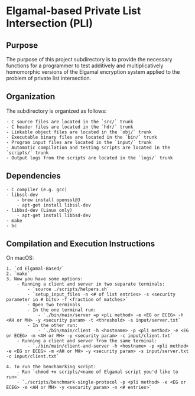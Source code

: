 # Elgamal-based Private List Intersection (PLI)

## Purpose

The purpose of this project subdirectory is to provide the necessary functions for a programmer
to test additively and multiplicatively homomorphic versions of the Elgamal encryption system
applied to the problem of private list intersection.

## Organization

The subdirectory is organized as follows:

	- C source files are located in the `src/` trunk
	- C header files are located in the `hdr/` trunk
	- Linkable object files are located in the `obj/` trunk
	- Executable binary files are located in the `bin/` trunk
	- Program input files are located in the `input/` trunk
	- Automatic compilation and testing scripts are located in the `scripts/` trunk
	- Output logs from the scripts are located in the `logs/` trunk

## Dependencies

	- C compiler (e.g. gcc)
	- libssl-dev
		- brew install openssl@3
		- apt-get install libssl-dev
	- libbsd-dev (Linux only)
		- apt-get install libbsd-dev
	- make
	- bc

## Compilation and Execution Instructions

On macOS:

	1. `cd Elgamal-Based/`
	2. `make`
	3. Now you have some options:
	    - Running a client and server in two separate terminals:
		    - `source ./scripts/helpers.sh`
			- `setup_input_files -n <# of list entries> -s <security parameter in # bits> -f <fraction of matches>`
		    - Open two terminals
			- In the one terminal run:
				- `./bin/main/server =p <pli method> -e <EG or ECEG> -h <AH or MH> -y <security param> -t <threshold> -s input/server.txt`
		    - In the other run:
				- `./bin/main/client -h <hostname> -p <pli method> -e <EG or ECEG> -m <AH or MH> -y <security param> -c input/client.txt`
		- Running a client and server from the same terminal:
			- `./bin/main/client-and-server -h <hostname> -p <pli method> -e <EG or ECEG> -m <AH or MH> -y <security param> -s input/server.txt -c input/client.txt`

	4. To run the benchamrking script:
		- Run `chmod +x scripts/<name of Elgamal script you'd like to run>`
		- `./scripts/benchmark-single-protocol -p <pli method> -e <EG or ECEG> -m <AH or MH> -y <security param> -n <# entries>`
